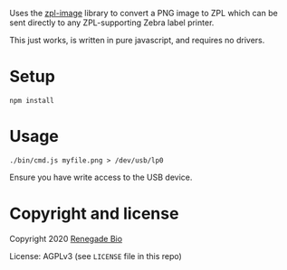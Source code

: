 
Uses the [zpl-image](https://www.npmjs.com/package/zpl-image) library to convert a PNG image to ZPL which can be sent directly to any ZPL-supporting Zebra label printer.

This just works, is written in pure javascript, and requires no drivers.

# Setup

```
npm install
```

# Usage

```
./bin/cmd.js myfile.png > /dev/usb/lp0
```

Ensure you have write access to the USB device.

# Copyright and license

Copyright 2020 [Renegade Bio](https://renegade.bio)

License: AGPLv3 (see `LICENSE` file in this repo)